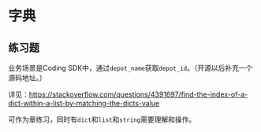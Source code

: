 # 字典

## 练习题

业务场景是Coding SDK中，通过`depot_name`获取`depot_id`。（开源以后补充一个源码地址。）

详见：https://stackoverflow.com/questions/4391697/find-the-index-of-a-dict-within-a-list-by-matching-the-dicts-value

可作为章练习，同时有`dict`和`list`和`string`需要理解和操作。

